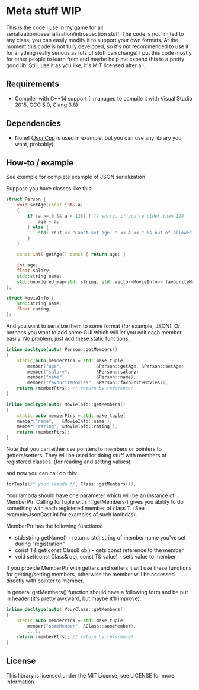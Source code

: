 Meta stuff WIP
=======

This is the code I use in my game for all serialization/deserialization/introspection stuff. The code is not limited to any class, you can easily modify it to support your own formats.
At the moment this code is not fully developed, so it's not recommended to use it for anything really serious as lots of stuff can change!
I put this code mostly for other people to learn from and maybe help me expand this to a pretty good lib. Still, use it as you like, it's MIT licensed after all.

Requirements
----
- Compiler with C++14 support (I managed to compile it with Visual Studio 2015, GCC 5.0, Clang 3.8)

Dependencies
-----
- None! ([JsonCpp](https://github.com/open-source-parsers/jsoncpp) is used in example, but you can use any library you want, probably)

How-to / example
----

See example for complete example of JSON serialization.

Suppose you have classes like this:
```c++
struct Person {
    void setAge(const int& a)
    {
        if (a >= 0 && a < 128) { // sorry, if you're older than 128
            age = a;
        } else {
            std::cout << "Can't set age. " << a << " is out of allowed range\n";
        }
    }

    const int& getAge() const { return age; }

    int age;
    float salary;
    std::string name;
    std::unordered_map<std::string, std::vector<MovieInfo>> favouriteMovies;
};

struct MovieInfo {
    std::string name;
    float rating;
};
```
And you want to serialize them to some format (for example, JSON). Or perhaps you want to add some GUI which will let you edit each member easily.
No problem, just add these static functions,

```c++
inline decltype(auto) Person::getMembers()
{
    static auto memberPtrs = std::make_tuple(
        member("age",             &Person::getAge, &Person::setAge),
        member("salary",          &Person::salary),
        member("name",            &Person::name),
        member("favouriteMovies", &Person::favouriteMovies));
    return (memberPtrs); // return by reference!
}

inline decltype(auto) MovieInfo::getMembers()
{
    static auto memberPtrs = std::make_tuple(
    member("name",   &MovieInfo::name ),
    member("rating", &MovieInfo::rating));
    return (memberPtrs);
}
```
Note that you can either use pointers to members or pointers to getters/setters. They will be used for doing stuff with members of registered classes. (for reading and setting values).

and now you can call do this:
```c++
forTuple(/* your lambda */, Class::getMembers());
```

Your lambda should have one parameter which will be an instance of MemberPtr. Calling forTuple with T::getMembers() gives you ability to do something with each registered member of class T.
(See example/JsonCast.inl for examples of such lambdas).

MemberPtr has the following functions:

- std::string getName() - returns std::string of member name you've set during "registration"
- const T& get(const Class& obj) - gets const reference to the member
- void set(const Class& obj, const T& value) - sets value to member

If you provide MemberPtr with getters and setters it will use these functions for getting/setting members, otherwise the member will be accessed directly with pointer to member.

In general getMembers() function should have a following form and be put in header (it's pretty awkward, but maybe it'll improve):

```c++
inline decltype(auto) YourClass::getMembers()
{
    static auto memberPtrs = std::make_tuple(
        member("someMember", &Class::someMember),
        ...);
    return (memberPtrs); // return by reference!
}
```

License
---

This library is licensed under the MIT License, see LICENSE for more information.